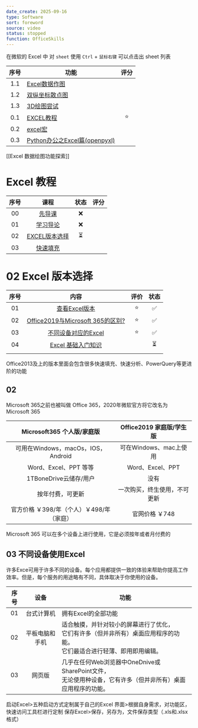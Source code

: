 ```yaml
---
date_create: 2025-09-16
type: Software
sort: foreword
source: video
status: stopped
function: OfficeSkills
---
```

在微软的 Excel 中 对 `sheet` 使用 `Ctrl` + `鼠标右键` 可以点击出 sheet 列表

| 序号  | 功能                                                                                                                                            | 评分  |
| :-: | --------------------------------------------------------------------------------------------------------------------------------------------- | :-: |
| 1.1 | [Excel数据作图](https://www.bilibili.com/video/BV14b4y1b7Jj/)                                                                                     |     |
| 1.2 | [双纵坐标散点图](https://www.bilibili.com/video/BV1As4y1X7So?spm_id_from=333.788.recommend_more_video.-1&vd_source=aef73766b941d8e52cb9a97d24ea42a2) |     |
| 1.3 | [3D绘图尝试](https://www.bilibili.com/video/BV1At4y1U7Dt?t=161.2)                                                                                 |     |
| 0.1 | [EXCEL教程](https://www.bilibili.com/video/BV1Gq4y1M716)                                                                                        |  ⭐  |
| 0.2 | [excel宏](https://search.bilibili.com/all?keyword=excel%E5%AE%8F&from_source=webtop_search&order=stow)                                         |     |
| 0.3 | [Python办公之Excel篇(openpyxl)](https://www.bilibili.com/video/BV1Bv4y1K74A/)                                                                     |     |
[[Excel 数据绘图功能探索]]
# Excel 教程
| 序号  |                                                                      课程                                                                       | 状态  | 评分  |
| :-: | :-------------------------------------------------------------------------------------------------------------------------------------------: | :-: | :-: |
| 00  |                        [先导课](https://www.bilibili.com/video/BV1Gq4y1M716/?vd_source=aef73766b941d8e52cb9a97d24ea42a2)                         |  ❌  |     |
| 01  |   [学习导论](https://www.bilibili.com/video/BV1Gq4y1M716?vd_source=aef73766b941d8e52cb9a97d24ea42a2&p=2&spm_id_from=333.788.videopod.episodes)    |  ❌  |     |
| 02  | [EXCEL版本选择](https://www.bilibili.com/video/BV1Gq4y1M716?vd_source=aef73766b941d8e52cb9a97d24ea42a2&spm_id_from=333.788.videopod.episodes&p=3) |  ⏳  |     |
| 03  |   [快速填充](https://www.bilibili.com/video/BV1Gq4y1M716?vd_source=aef73766b941d8e52cb9a97d24ea42a2&spm_id_from=333.788.videopod.episodes&p=4)    |     |     |
# 02 Excel 版本选择
| 序号  |                                           内容                                            | 评价  | 状态  |
| :-: | :-------------------------------------------------------------------------------------: | :-: | :-: |
| 01  |            [查看Excel版本](https://www.bilibili.com/video/BV1Gq4y1M716?t=46&p=3)            |  ⭐  |  ✅  |
| 02  | [Office2019与Microsoft 365的区别?](https://www.bilibili.com/video/BV1Gq4y1M716?t=110.2&p=3) |  ⭐  |  ✅  |
| 03  |         [不同设备对应的Excel](https://www.bilibili.com/video/BV1Gq4y1M716?t=174.5&p=3)         |  ⭐  |  ✅  |
| 04  |         [Excel 基础入门知识](https://www.bilibili.com/video/BV1Gq4y1M716?t=206.2&p=3)         |     |  ⏳  |
|     |                                                                                         |     |     |
Office2013及上的版本里面会包含很多快速填充、快速分析、PowerQuery等更进阶的功能

## 02
Microsoft 365之前也被叫做 Office 365，2020年微软官方将它改名为 Microsoft 365

|     Microsoft365 个人版/家庭版     | Office2019 家庭版/学生版 |
| :--------------------------: | :----------------: |
| 可用在Windows，macOs，IOS，Android |  可在Windows、mac上使用  |
|      Word、Excel、PPT 等等       |   Word、Excel、PPT   |
|      1TBoneDrive云储存/用户       |         没有         |
|           按年付费，可更新           |   一次购买，终生使用，不可更新   |
|  官方价格 ￥398/年（个人）￥498/年（家庭）   |     官网价格 ￥748      |
Microsoft 365 可以在多个设备上进行使用，它是必须按年或者月付费的

## 03 不同设备使用Excel
许多Exce可用于许多不同的设备。每个应用都提供一致的体验来帮助你提高工作效率。但是，每个服务的用途略有不同，具体取决于你使用的设备。

| 序号  |   设备    | 功能                                                                  |
| :-: | :-----: | ------------------------------------------------------------------- |
| 01  |  台式计算机  | 拥有Excel的全部功能                                                        |
| 02  | 平板电脑和手机 | 适合触摸，并针对较小的屏幕进行了优化，<br>它们有许多（但并非所有）桌面应用程序的功能。<br>它们最适合进行轻薄、即用即用编辑。  |
| 03  |   网页版   | 几乎在任何Web浏览器中OneDnive或SharePoint文件，<br>无论使用种设备，它有许多（但并非所有）桌面应用程序的功能。 |


启动Excel>五种启动方式定制属于自己的Excel
界面>根据自身需求，对功能区，快速访问工具栏进行定制
保存Excel>保存，另存为，文件保存类型（.xls和.xlsx格式）


